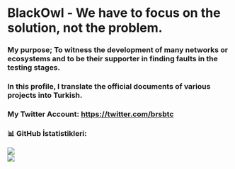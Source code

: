 # BlackOwl - We have to focus on the solution, not the problem.

### My purpose; To witness the development of many networks or ecosystems and to be their supporter in finding faults in the testing stages.

### In this profile, I translate the official documents of various projects into Turkish.

### My Twitter Account: https://twitter.com/brsbtc

### 📊 GitHub İstatistikleri:
![](https://github-readme-stats.vercel.app/api?username=brsbrc&theme=jolly&hide_border=true&include_all_commits=true&count_private=false)<br/>
![](https://github-readme-streak-stats.herokuapp.com/?user=brsbrc&theme=jolly&hide_border=true)<br/>





